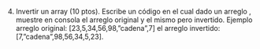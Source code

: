 4. Invertir un array (10 ptos).
Escribe un código en el cual dado un arreglo , muestre en consola el arreglo original y el
mismo pero invertido.
Ejemplo arreglo original: [23,5,34,56,98,”cadena”,7] el arreglo invertido:
[7,”cadena”,98,56,34,5,23].
